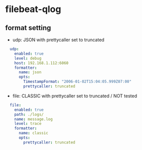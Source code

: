 # filebeat-qlog

## format setting

* udp: JSON with prettycaller set to truncated

```yaml
  udp:
    enabled: true
    level: debug
    host: 192.168.1.112:6060
    formatter:
      name: json
      opts:
        TimestampFormat: "2006-01-02T15:04:05.999Z07:00"
        prettycaller: truncated
```

* file: CLASSIC with prettycaller set to truncated / NOT tested

```yaml
  file:
    enabled: true
    path: ./logs/
    name: message.log
    level: trace
    formatter:
      name: classic
      opts:
        prettycaller: truncated
```
